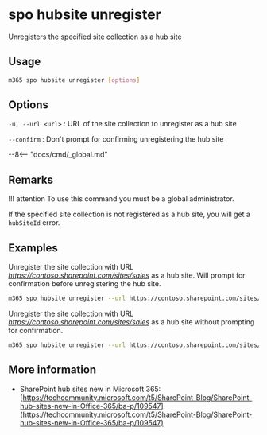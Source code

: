 # spo hubsite unregister

Unregisters the specified site collection as a hub site

## Usage

```sh
m365 spo hubsite unregister [options]
```

## Options

`-u, --url <url>`
: URL of the site collection to unregister as a hub site

`--confirm`
: Don't prompt for confirming unregistering the hub site

--8<-- "docs/cmd/_global.md"

## Remarks

!!! attention
    To use this command you must be a global administrator.

If the specified site collection is not registered as a hub site, you will get a `hubSiteId` error.

## Examples

Unregister the site collection with URL _https://contoso.sharepoint.com/sites/sales_ as a hub site. Will prompt for confirmation before unregistering the hub site.

```sh
m365 spo hubsite unregister --url https://contoso.sharepoint.com/sites/sales
```

Unregister the site collection with URL _https://contoso.sharepoint.com/sites/sales_ as a hub site without prompting for confirmation.

```sh
m365 spo hubsite unregister --url https://contoso.sharepoint.com/sites/sales --confirm
```

## More information

- SharePoint hub sites new in Microsoft 365: [https://techcommunity.microsoft.com/t5/SharePoint-Blog/SharePoint-hub-sites-new-in-Office-365/ba-p/109547](https://techcommunity.microsoft.com/t5/SharePoint-Blog/SharePoint-hub-sites-new-in-Office-365/ba-p/109547)

